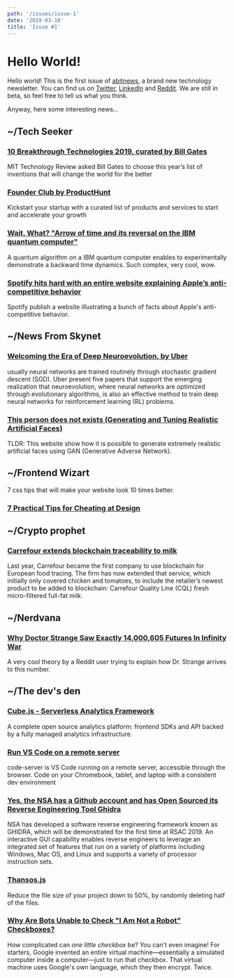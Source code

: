 ```yaml
---
path: '/issues/issue-1'
date: '2019-03-18'
title: 'Issue #1'
---
```


# Hello World!

Hello world! This is the first issue of [abitnews](https://abitnews.com), a brand new technology newsletter. You can find us on [Twitter](https://twitter.com/abitnewsbot), [LinkedIn](https://www.linkedin.com/company/abitnews/) and [Reddit](https://www.reddit.com/r/abitnews/). We are still in beta, so feel free to tell us what you think.

Anyway, here some interesting news...

## **~/Tech Seeker**

### [10 Breakthrough Technologies 2019, curated by Bill Gates](https://www.technologyreview.com/lists/technologies/2019)

MIT Technology Review asked Bill Gates to choose this year’s list of inventions that will change the world for the better

### [Founder Club by ProductHunt](https://www.producthunt.com/founder-club/)

Kickstart your startup with a curated list of products and services to start and accelerate your growth

### [Wait, What? "Arrow of time and its reversal on the IBM quantum computer"](https://www.nature.com/articles/s41598-019-40765-6)

A quantum algorithm on a IBM quantum computer enables to experimentally demonstrate a backward time dynamics. Such complex, very cool, wow.

### [Spotify hits hard with an entire website explaining Apple’s anti-competitive behavior](https://www.timetoplayfair.com/)

Spotify publish a website illustrating a bunch of facts about Apple's anti-competitive behavior.

## **~/News From Skynet**

### [Welcoming the Era of Deep Neuroevolution, by Uber](https://eng.uber.com/deep-neuroevolution/)

usually neural networks are trained routinely through stochastic gradient descent (SGD). Uber present five papers that support the emerging realization that neuroevolution, where neural networks are optimized through evolutionary algorithms, is also an effective method to train deep neural networks for reinforcement learning (RL) problems.

### [This person does not exists (Generating and Tuning Realistic Artificial Faces)](https://thispersondoesnotexist.com/)

TLDR: This website show how it is possible to generate extremely realistic artificial faces using GAN (Generative Adverse Network).

## **~/Frontend Wizart**

7 css tips that will make your website look 10 times better.

### [7 Practical Tips for Cheating at Design](https://medium.com/refactoring-ui/7-practical-tips-for-cheating-at-design-40c736799886)

## **~/Crypto prophet**

### [Carrefour extends blockchain traceability to milk](https://www.ledgerinsights.com/carrefour-blockchain-food-traceability-milk/)

Last year, Carrefour became the first company to use blockchain for European food tracing. The firm has now extended that service, which initially only covered chicken and tomatoes, to include the retailer’s newest product to be added to blockchain: Carrefour Quality Line (CQL) fresh micro-filtered full-fat milk.

## **~/Nerdvana**

### [Why Doctor Strange Saw Exactly 14,000,605 Futures In Infinity War](https://www.reddit.com/r/FanTheories/comments/as2pfo/avengers_infinity_war_the_meaning_of_14_000_605/)

A very cool theory by a Reddit user trying to explain how Dr. Strange arrives to this number.

## **~/The dev's den**

### [Cube.js - Serverless Analytics Framework](https://cube.dev/)

A complete open source analytics platform: frontend SDKs and API backed by a fully managed analytics infrastructure.

### [Run VS Code on a remote server](https://github.com/codercom/code-server)

code-server is VS Code running on a remote server, accessible through the browser. Code on your Chromebook, tablet, and laptop with a consistent dev environment

### [Yes, the NSA has a Github account and has Open Sourced its Reverse Engineering Tool Ghidra](https://itsfoss.com/nsa-ghidra-open-source/)

NSA has developed a software reverse engineering framework known as GHIDRA, which will be demonstrated for the first time at RSAC 2019. An interactive GUI capability enables reverse engineers to leverage an integrated set of features that run on a variety of platforms including Windows, Mac OS, and Linux and supports a variety of processor instruction sets.

### [Thansos.js](https://thanosjs.org/)

Reduce the file size of your project down to 50%, by randomly deleting half of the files.

### [Why Are Bots Unable to Check "I Am Not a Robot" Checkboxes?](http://mentalfloss.com/article/575112/why-are-bots-unable-check-i-am-not-robot-checkboxes)

How complicated can _one little checkbox_ be? You can't even imagine!
For starters, Google invented an entire virtual machine—essentially a simulated computer inside a computer—just to run that checkbox. That virtual machine uses Google's own language, which they then encrypt. Twice.
